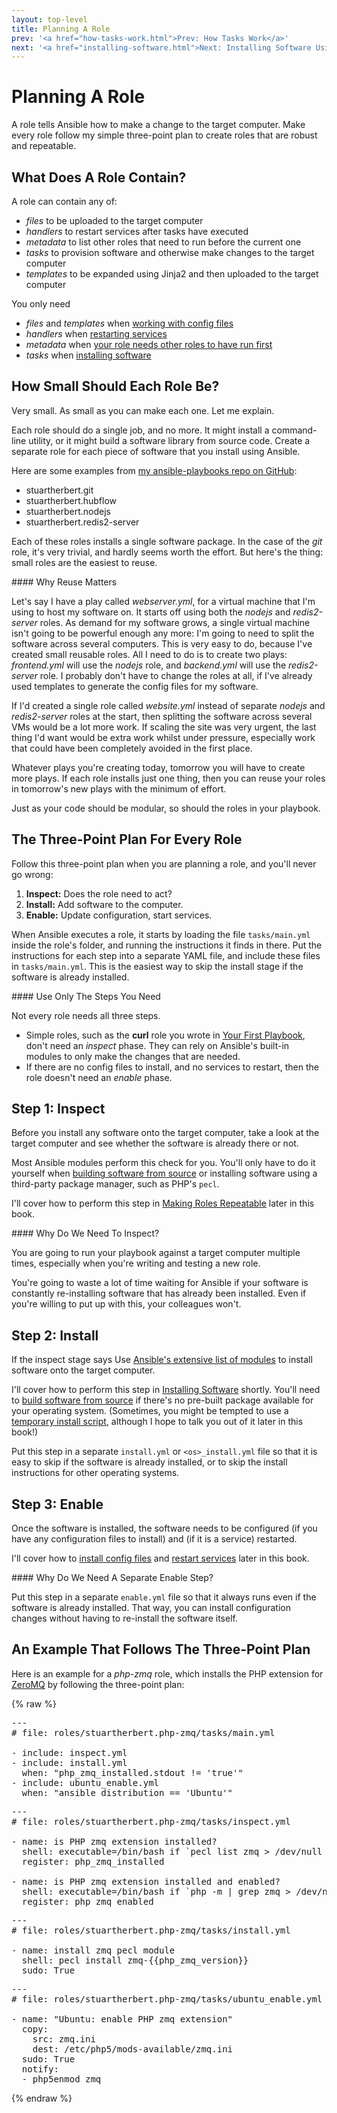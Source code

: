 ```yaml
---
layout: top-level
title: Planning A Role
prev: '<a href="how-tasks-work.html">Prev: How Tasks Work</a>'
next: '<a href="installing-software.html">Next: Installing Software Using Ansible</a>'
---
```


# Planning A Role

A role tells Ansible how to make a change to the target computer.  Make every role follow my simple three-point plan to create roles that are robust and repeatable.

## What Does A Role Contain?

A role can contain any of:

* _files_ to be uploaded to the target computer
* _handlers_ to restart services after tasks have executed
* _metadata_ to list other roles that need to run before the current one
* _tasks_ to provision software and otherwise make changes to the target computer
* _templates_ to be expanded using Jinja2 and then uploaded to the target computer

You only need

* _files_ and _templates_ when [working with config files](working-with-config-files.html)
* _handlers_ when [restarting services](restarting-services.html)
* _metadata_ when [your role needs other roles to have run first](adding-dependencies-to-roles.html)
* _tasks_ when [installing software](installing-software.html)

## How Small Should Each Role Be?

Very small.  As small as you can make each one.  Let me explain.

Each role should do a single job, and no more.  It might install a command-line utility, or it might build a software library from source code.  Create a separate role for each piece of software that you install using Ansible.

Here are some examples from [my ansible-playbooks repo on GitHub](https://github.com/stuartherbert/ansible-playbooks):

* stuartherbert.git
* stuartherbert.hubflow
* stuartherbert.nodejs
* stuartherbert.redis2-server

Each of these roles installs a single software package.  In the case of the _git_ role, it's very trivial, and hardly seems worth the effort.  But here's the thing: small roles are the easiest to reuse.

<div class="callout info" markdown="1">
#### Why Reuse Matters

Let's say I have a play called _webserver.yml_, for a virtual machine that I'm using to host my software on.  It starts off using both the _nodejs_ and _redis2-server_ roles.  As demand for my software grows, a single virtual machine isn't going to be powerful enough any more: I'm going to need to split the software across several computers.  This is very easy to do, because I've created small reusable roles.  All I need to do is to create two plays: _frontend.yml_ will use the _nodejs_ role, and _backend.yml_ will use the _redis2-server_ role.  I probably don't have to change the roles at all, if I've already used templates to generate the config files for my software.

If I'd created a single role called _website.yml_ instead of separate _nodejs_ and _redis2-server_ roles at the start, then splitting the software across several VMs would be a lot more work.  If scaling the site was very urgent, the last thing I'd want would be extra work whilst under pressure, especially work that could have been completely avoided in the first place.
</div>

Whatever plays you're creating today, tomorrow you will have to create more plays.  If each role installs just one thing, then you can reuse your roles in tomorrow's new plays with the minimum of effort.

Just as your code should be modular, so should the roles in your playbook.

## The Three-Point Plan For Every Role

Follow this three-point plan when you are planning a role, and you'll never go wrong:

1. __Inspect:__ Does the role need to act?
1. __Install:__ Add software to the computer.
1. __Enable:__ Update configuration, start services.

When Ansible executes a role, it starts by loading the file `tasks/main.yml` inside the role's folder, and running the instructions it finds in there.  Put the instructions for each step into a separate YAML file, and include these files in `tasks/main.yml`.  This is the easiest way to skip the install stage if the software is already installed.

<div class="callout info" markdown="1">
#### Use Only The Steps You Need

Not every role needs all three steps.

* Simple roles, such as the __curl__ role you wrote in [Your First Playbook](your-first-playbook.html), don't need an _inspect_ phase.  They can rely on Ansible's built-in modules to only make the changes that are needed.
* If there are no config files to install, and no services to restart, then the role doesn't need an _enable_ phase.
</div>

## Step 1: Inspect

Before you install any software onto the target computer, take a look at the target computer and see whether the software is already there or not.

Most Ansible modules perform this check for you.  You'll only have to do it yourself when [building software from source](building-software-from-source.html) or installing software using a third-party package manager, such as PHP's `pecl`.

I'll cover how to perform this step in [Making Roles Repeatable](making-roles-repeatable.html) later in this book.

<div class="callout info" markdown="1">
#### Why Do We Need To Inspect?

You are going to run your playbook against a target computer multiple times, especially when you're writing and testing a new role.

You're going to waste a lot of time waiting for Ansible if your software is constantly re-installing software that has already been installed.  Even if you're willing to put up with this, your colleagues won't.
</div>

## Step 2: Install

If the inspect stage says Use [Ansible's extensive list of modules](http://docs.ansible.com/modules_by_category.html) to install software onto the target computer.

I'll cover how to perform this step in [Installing Software](installing-software.html) shortly.  You'll need to [build software from source](building-software-from-source.html) if there's no pre-built package available for your operating system.  (Sometimes, you might be tempted to use a [temporary install script](temporary-install-scripts.html), although I hope to talk you out of it later in this book!)

Put this step in a separate `install.yml` or `<os>_install.yml` file so that it is easy to skip if the software is already installed, or to skip the install instructions for other operating systems.

## Step 3: Enable

Once the software is installed, the software needs to be configured (if you have any configuration files to install) and (if it is a service) restarted.

I'll cover how to [install config files](working-with-config-files.html) and [restart services](restarting-services.html) later in this book.

<div class="callout info" markdown="1">
#### Why Do We Need A Separate Enable Step?

Put this step in a separate `enable.yml` file so that it always runs even if the software is already installed.  That way, you can install configuration changes without having to re-install the software itself.
</div>

## An Example That Follows The Three-Point Plan

Here is an example for a _php-zmq_ role, which installs the PHP extension for [ZeroMQ](http://zeromq.org) by following the three-point plan:

{% raw %}

<pre>
---
# file: roles/stuartherbert.php-zmq/tasks/main.yml

- include: inspect.yml
- include: install.yml
  when: "php_zmq_installed.stdout != 'true'"
- include: ubuntu_enable.yml
  when: "ansible_distribution == 'Ubuntu'"
</pre>

<pre>
---
# file: roles/stuartherbert.php-zmq/tasks/inspect.yml

- name: is PHP zmq extension installed?
  shell: executable=/bin/bash if `pecl list zmq > /dev/null 2>&amp;1` ; then echo true ; else echo false ; fi
  register: php_zmq_installed

- name: is PHP zmq extension installed and enabled?
  shell: executable=/bin/bash if `php -m | grep zmq > /dev/null 2>&amp;1` ; then echo true ; else echo false ; fi
  register: php_zmq_enabled
</pre>

<pre>
---
# file: roles/stuartherbert.php-zmq/tasks/install.yml

- name: install zmq pecl module
  shell: pecl install zmq-{{php_zmq_version}}
  sudo: True
</pre>

<pre>
---
# file: roles/stuartherbert.php-zmq/tasks/ubuntu_enable.yml

- name: "Ubuntu: enable PHP zmq extension"
  copy:
    src: zmq.ini
    dest: /etc/php5/mods-available/zmq.ini
  sudo: True
  notify:
  - php5enmod zmq
</pre>
{% endraw %}